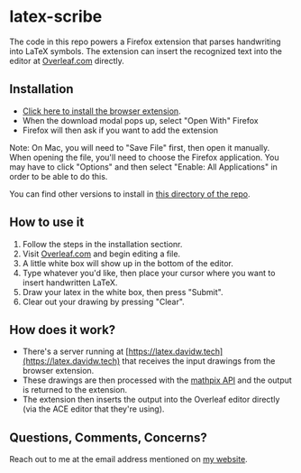 # latex-scribe

The code in this repo powers a Firefox extension that parses handwriting into LaTeX symbols.
The extension can insert the recognized text into the editor at [Overleaf.com](https://www.overleaf.com) directly.

## Installation

- [Click here to install the browser extension](https://github.com/dwetterau/latex-scribe/raw/master/published/latex_scribe-0.3-fx.xpi). 
- When the download modal pops up, select "Open With" Firefox
- Firefox will then ask if you want to add the extension

Note: On Mac, you will need to "Save File" first, then open it manually. When opening the file, you'll need to choose the Firefox application. You may have to click "Options" and then select "Enable: All Applications" in order to be able to do this.

You can find  other versions to install in [this directory of the repo](https://github.com/dwetterau/latex-scribe/tree/master/published).

## How to use it
1. Follow the steps in the installation sectionr.
2. Visit [Overleaf.com](https://www.overleaf.com) and begin editing a file.
3. A little white box will show up in the bottom of the editor.
4. Type whatever you'd like, then place your cursor where you want to insert handwritten LaTeX.
5. Draw your latex in the white box, then press "Submit".
6. Clear out your drawing by pressing "Clear".

## How does it work?

- There's a server running at [https://latex.davidw.tech](https://latex.davidw.tech) that receives the input drawings from the browser extension. 
- These drawings are then processed with the [mathpix API](https://docs.mathpix.com/) and the output is returned to the extension.
- The extension then inserts the output into the Overleaf editor directly (via the ACE editor that they're using).

## Questions, Comments, Concerns?

Reach out to me at the email address mentioned on [my website](https://davidw.tech).
